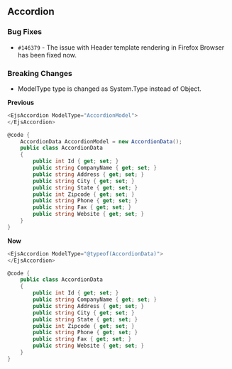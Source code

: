 ## Accordion

### Bug Fixes

- `#146379` - The issue with Header template rendering in Firefox Browser has been fixed now.

### Breaking Changes

- ModelType type is changed as System.Type instead of Object.

**Previous**

```csharp
<EjsAccordion ModelType="AccordionModel">
</EjsAccordion>

@code {
    AccordionData AccordionModel = new AccordionData();
    public class AccordionData
    {
        public int Id { get; set; }
        public string CompanyName { get; set; }
        public string Address { get; set; }
        public string City { get; set; }
        public string State { get; set; }
        public int Zipcode { get; set; }
        public string Phone { get; set; }
        public string Fax { get; set; }
        public string Website { get; set; }
    }
}
```

**Now**

```csharp
<EjsAccordion ModelType="@typeof(AccordionData)">
</EjsAccordion>

@code {
    public class AccordionData
    {
        public int Id { get; set; }
        public string CompanyName { get; set; }
        public string Address { get; set; }
        public string City { get; set; }
        public string State { get; set; }
        public int Zipcode { get; set; }
        public string Phone { get; set; }
        public string Fax { get; set; }
        public string Website { get; set; }
    }
}
```
